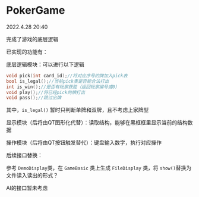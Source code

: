 # PokerGame

2022.4.28 20:40

完成了游戏的底层逻辑

已实现的功能有：

底层逻辑模块：可以进行以下逻辑

```c++
void pick(int card_id);//将对应序号的牌加入pick表
bool is_legal();//当前pick表是否能合法打出
int is_win();//是否有玩家获胜（返回玩家编号或0）
void play();//将已经pick的牌打出
void pass();//跳过出牌
```

其中，`is_legal()` 暂时只判断单牌和双牌，且不考虑上家牌型

显示模块（后将由QT图形化代替）：读取结构，能够在黑框框里显示当前的结构数据

操作模块（后将由QT按钮触发替代）：键盘输入数字，执行对应操作



后续接口替换：

参考 `DemoDisplay`类，在 `GameBasic` 类上生成 `FileDisplay` 类，将 `show()`替换为文件读入读出的形式？

AI的接口暂未考虑

